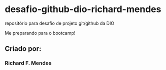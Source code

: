 # desafio-github-dio-richard-mendes

repositório para desafio de projeto git/github  da DIO

Me preparando para o bootcamp!

## Criado por:

### Richard F. Mendes
